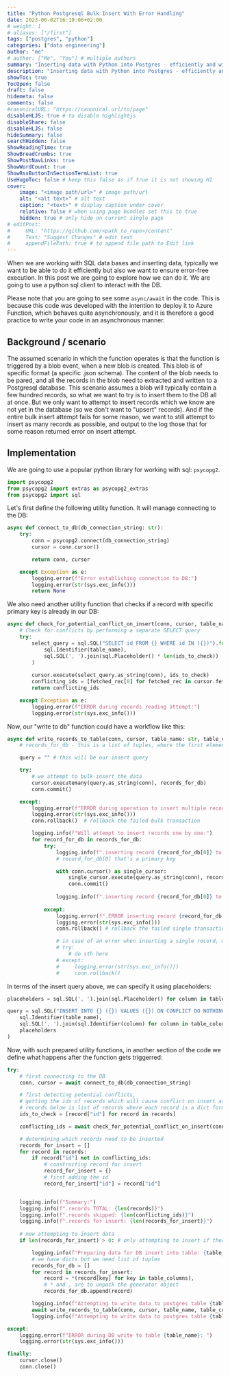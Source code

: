 ```yaml
---
title: "Python Postgresql Bulk Insert With Error Handling"
date: 2023-06-02T16:19:06+02:00
# weight: 1
# aliases: ["/first"]
tags: ["postgres", "python"]
categories: ["data engineering"]
author: "me"
# author: ["Me", "You"] # multiple authors
summary: "Inserting data with Python into Postgres - efficiently and with ensuring errors handling" # this shows up on the list
description: "Inserting data with Python into Postgres - efficiently and with ensuring errors handling" # this shows up on the single page
showToc: true
TocOpen: false
draft: false
hidemeta: false
comments: false
#canonicalURL: "https://canonical.url/to/page"
disableHLJS: true # to disable highlightjs
disableShare: false
disableHLJS: false
hideSummary: false
searchHidden: false
ShowReadingTime: true
ShowBreadCrumbs: true
ShowPostNavLinks: true
ShowWordCount: true
ShowRssButtonInSectionTermList: true
UseHugoToc: false # keep this false as if true it is not showing H1
cover:
    image: "<image path/url>" # image path/url
    alt: "<alt text>" # alt text
    caption: "<text>" # display caption under cover
    relative: false # when using page bundles set this to true
    hidden: true # only hide on current single page
# editPost:
#     URL: "https://github.com/<path_to_repo>/content"
#     Text: "Suggest Changes" # edit text
#     appendFilePath: true # to append file path to Edit link
---
```


When we are working with SQL data bases and inserting data, typically we want to be able to do it efficiently but also we want to ensure error-free execution. In this post we are going to explore how we can do it. We are going to use a python sql client to interact with the DB. 

Please note that you are going to see some `async/await` in the code. This is because this code was developed with the intention to deploy it to Azure Function, which behaves quite asynchronously, and it is therefore a good practice to write your code in an asynchronous manner.

## Background / scenario

The assumed scenario in which the function operates is that the function is triggered by a blob event, when a new blob is created. This blob is of specific format (a specific .json schema). The content of the blob needs to be pared, and all the records in the blob need to extracted and written to a Postgresql database. This scenario assumes a blob will typically contain a few hundred records, so what we want to try is to insert them to the DB all at once. But we only want to attempt to insert records which we know are not yet in the database (so we don't want to "upsert" records). And if the entire bulk insert attempt fails for some reason, we want to still attempt to insert as many records as possible, and output to the log those that for some reason returned error on insert attempt.

## Implementation

We are going to use a popular python library for working with sql: `psycopg2`.

```py
import psycopg2
from psycopg2 import extras as psycopg2_extras
from psycopg2 import sql
```

Let's first define the following utility function. It will manage connecting to the DB:

```py
async def connect_to_db(db_connection_string: str):
    try:
        conn = psycopg2.connect(db_connection_string)
        cursor = conn.cursor()

        return conn, cursor

    except Exception as e:
        logging.error(f"Error establishing connection to DB:")
        logging.error(str(sys.exc_info()))
        return None
```

We also need another utility function that checks if a record with specific primary key is already in our DB:
```py
async def check_for_potential_conflict_on_insert(conn, cursor, table_name: str, ids_to_check: list):
    # Check for conflicts by performing a separate SELECT query
    try: 
        select_query = sql.SQL("SELECT id FROM {} WHERE id IN ({})").format(
            sql.Identifier(table_name),
            sql.SQL(', ').join(sql.Placeholder() * len(ids_to_check))
        )
        
        cursor.execute(select_query.as_string(conn), ids_to_check)
        conflicting_ids = [fetched_rec[0] for fetched_rec in cursor.fetchall()]
        return conflicting_ids

    except Exception as e:
        logging.error(f"ERROR during records reading attempt:")
        logging.error(str(sys.exc_info()))
```


Now, our "write to db" function could have a workflow like this:

```py
async def write_records_to_table(conn, cursor, table_name: str, table_columns: tuple, records_for_db: list, ):
    # records_for_db - this is a list of tuples, where the first element of the tuple is a primary key in the db

    query = "" # this will be our insert query

    try:
        # we attempt to bulk-insert the data
        cursor.executemany(query.as_string(conn), records_for_db)
        conn.commit()

    except:
        logging.error(f"ERROR during operation to insert multiple records to DB, table {table_name}")
        logging.error(str(sys.exc_info()))
        conn.rollback()  # rollback the failed bulk transaction

        logging.info(f"Will attempt to insert records one by one:")
        for record_for_db in records_for_db:
            try:
                logging.info(f".inserting record {record_for_db[0]} to table {table_name}... ")
                # record_for_db[0] that's a primary key

                with conn.cursor() as single_cursor:
                    single_cursor.execute(query.as_string(conn), record_for_db)
                    conn.commit()
                
                logging.info(f".inserting record {record_for_db[0]} to table {table_name}... DONE")
            
            except:
                logging.error(f".ERROR inserting record {record_for_db[0]} to table {table_name}:")
                logging.error(str(sys.exc_info()))
                conn.rollback() # rollback the failed single transaction

                # in case of an error when inserting a single record, we can have yet another try/except block
                # try:
                    # do sth here
                # except:
                #     logging.error(str(sys.exc_info()))
                #     conn.rollback()                    
```

In terms of the insert query above, we can specify it using placeholders:

```py
placeholders = sql.SQL(', ').join(sql.Placeholder() for column in table_columns)

query = sql.SQL("INSERT INTO {} ({}) VALUES ({}) ON CONFLICT DO NOTHING").format(
    sql.Identifier(table_name), 
    sql.SQL(', ').join(sql.Identifier(column) for column in table_columns),
    placeholders
)
```

Now, with such prepared utility functions, in another section of the code we define what happens after the function gets triggerred:

```py
try:
    # first connecting to the DB
    conn, cursor = await connect_to_db(db_connection_string)

    # first detecting potential conflicts, 
    # getting the ids of records which will cause conflict on insert attempt
    # records below is list of records where each record is a dict format
    ids_to_check = [record["id"] for record in records]

    conflicting_ids = await check_for_potential_conflict_on_insert(conn, cursor, table_name, ids_to_check)

    # determining which records need to be inserted
    records_for_insert = []
    for record in records:
        if record["id"] not in conflicting_ids:
            # constructing record for insert
            record_for_insert = {}
            # first adding the id
            record_for_insert["id"] = record["id"]      


    logging.info(f"Summary:")
    logging.info(f".records TOTAL: {len(records)}")
    logging.info(f".records skipped: {len(conflicting_ids)}")
    logging.info(f".records for insert: {len(records_for_insert)}")
        
    # now attempting to insert data
    if len(records_for_insert) > 0: # only attempting to insert if there is something to insert

        logging.info(f"Preparing data for DB insert into table: {table_name} ... ")
        # we have dicts but we need list of tuples
        records_for_db = [] 
        for record in records_for_insert:
            record = *(record[key] for key in table_columns), 
            # * and , are to unpack the generator object
            records_for_db.append(record)

        logging.info(f"Attempting to write data to postgres table {table_name} ... ")
        await write_records_to_table(conn, cursor, table_name, table_columns, records_for_db)
        logging.info(f"Attempting to write data to postgres table {table_name} ... DONE")

except:
    logging.error(f"ERROR during DB write to table {table_name}: ")
    logging.error(str(sys.exc_info()))

finally:
    cursor.close()
    conn.close()
```